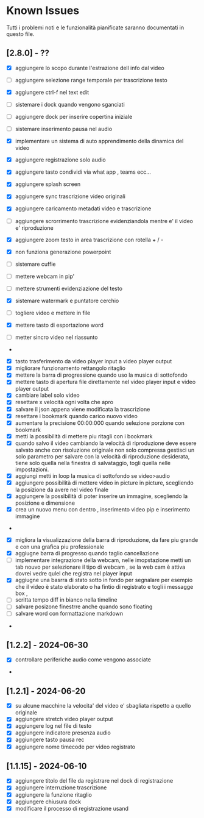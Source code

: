 # Known Issues

Tutti i problemi noti e le funzionalità pianificate saranno documentati in questo file.
## [2.8.0] - ?? 
- [x] aggiungere lo scopo durante l'estrazione dell info dal video 
- [ ] aggiungere selezione range temporale per trascrizione testo
- [x] aggiungere ctrl-f nel text edit 
- [ ] sistemare i dock quando vengono sganciati
- [ ] aggiungere dock per inserire copertina iniziale
- [ ] sistemare inserimento pausa nel audio 
- [x] implementare un sistema di auto apprendimento della dinamica del video 
- [x] aggiungere registrazione solo audio
- [x] aggiungere tasto condividi via what app , teams ecc...
- [x] aggiungere splash screen
- [x] aggiungere sync trascrizione video originali  
- [x] aggiungere caricamento metadati video e trascrizione
- [ ] aggiungere scrorrimento trascrizione evidenziandola mentre e' il video e' riproduzione
- [x] aggiungere zoom testo in area trascrizione con rotella + / -
- [x] non funziona generazione powerpoint 
- [ ] sistemare cuffie
- [ ] mettere webcam in pip'

- [ ] mettere strumenti evidenziazione del testo 
- [x] sistemare watermark e puntatore cerchio
- [ ] togliere video e mettere in file
- [x] mettere tasto di esportazione word
- [ ] metter sincro video nel riassunto
- 
- [x] tasto trasferimento da video player input a video player output
- [x] migliorare funzionamento rettangolo ritaglio
- [x] mettere la barra di progressione quando uso la musica di sottofondo
- [x] mettere tasto di apertura file direttamente nel video player input e video  player output
- [x] cambiare label solo video
- [x] resettare x velocità ogni volta che apro
- [x] salvare il json appena viene modificata la trascrizione 
- [x] resettare i bookmark quando carico nuovo video
- [x] aumentare la precisione 00:00:000 quando selezione porzione con bookmark
- [x] metti la possibilità di mettere piu ritagli con i bookmark
- [x] quando salvo il video cambiando la velocità di riproduzione deve essere salvato anche con risoluzione originale non solo compressa
  gestisci un solo parametro per salvare con la velocità di riproduzione desiderata, tiene solo quella nella finestra di salvataggio,
  togli quella nelle impostazioni.
- [x] aggiungi metti in loop la musica di sottofondo se video>audio
- [x] aggiungere possibilità di mettere video in picture in picture, scegliendo la posizione da avere nel video finale 
- [x] aggiungere la possibilità di poter inserire un immagine, scegliendo la posizione e dimensione 
- [x] crea un nuovo menu con dentro , inserimento video pip e inserimento immagine 
- 
- [x] migliora la visualizzazione della barra di riproduzione, da fare piu grande e con una grafica piu professionale 
- [x] aggiugne barra di progresso quando taglio cancellazione
- [ ] implementare integrazione della webcam, nelle imopstazione metti un tab nouvo per selezionare il tipo di webcam , se la web cam è attiva dovrei vedre qulel che registra nel player input 
- [x] aggiugne una basrra di stato sotto in fondo per segnalare per esempio che il video è stato elaborato o ha fintio di registrato  e togli i messagge box , 
- [ ] scritta tempo diff in bianco nella timeline
- [ ] salvare posizone finestrre anche quando sono floating
- [ ] salvare word con formattazione markdown 
- 
## [1.2.2] - 2024-06-30
- [x] controllare periferiche audio come vengono associate
- 
## [1.2.1] - 2024-06-20
- [x] su alcune macchine la velocita' del video e' sbagliata rispetto a quello originale
- [x] aggiungere stretch video player output
- [x] aggiungere log nel file di testo
- [x] aggiungere indicatore presenza audio 
- [x] aggiungere tasto pausa rec
- [x] aggiungere nome timecode per video registrato
## [1.1.15] - 2024-06-10

- [x] aggiungere titolo del file da registrare nel dock di registrazione
- [x] aggiungere interruzione trascrizione
- [x] aggiungere la funzione ritaglio
- [x] aggiungere chiusura dock
- [x] modificare il processo di registrazione usand